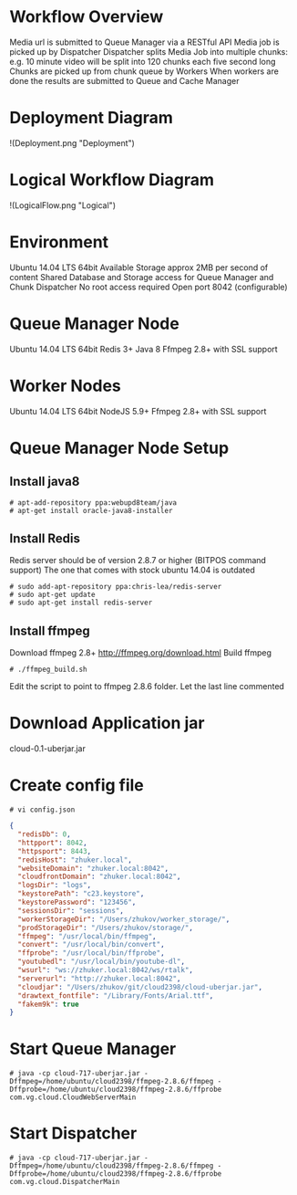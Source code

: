 # Workflow Overview

Media url is submitted to Queue Manager via a RESTful API
Media job is picked up by Dispatcher
Dispatcher splits Media Job into multiple chunks: e.g. 10 minute video will be split into 120 chunks each five second long
Chunks are picked up from chunk queue by Workers
When workers are done the results are submitted to Queue and Cache Manager

# Deployment Diagram

!(Deployment.png "Deployment")

# Logical Workflow Diagram

!(LogicalFlow.png "Logical")

# Environment

Ubuntu 14.04 LTS 64bit
Available Storage approx 2MB per second of content
Shared Database and Storage access for Queue Manager and Chunk Dispatcher
No root access required
Open port 8042 (configurable)

# Queue Manager Node

Ubuntu 14.04 LTS 64bit
Redis 3+
Java 8
Ffmpeg 2.8+ with SSL support

# Worker Nodes

Ubuntu 14.04 LTS 64bit
NodeJS 5.9+
Ffmpeg 2.8+ with SSL support

# Queue Manager Node Setup

## Install java8

```
# apt-add-repository ppa:webupd8team/java
# apt-get install oracle-java8-installer
```

## Install Redis

Redis server should be of version 2.8.7 or higher (BITPOS command support) The one that comes with stock ubuntu 14.04 is outdated
```
# sudo add-apt-repository ppa:chris-lea/redis-server
# sudo apt-get update
# sudo apt-get install redis-server
```

## Install ffmpeg 

Download ffmpeg 2.8+ http://ffmpeg.org/download.html 
Build ffmpeg 
```
# ./ffmpeg_build.sh
```
Edit the script to point to ffmpeg 2.8.6 folder. Let the last line commented


# Download Application jar

cloud-0.1-uberjar.jar

# Create config file

`# vi config.json`

```json
{
  "redisDb": 0,
  "httpport": 8042,
  "httpsport": 8443,
  "redisHost": "zhuker.local",
  "websiteDomain": "zhuker.local:8042",
  "cloudfrontDomain": "zhuker.local:8042",
  "logsDir": "logs",
  "keystorePath": "c23.keystore",
  "keystorePassword": "123456",
  "sessionsDir": "sessions",
  "workerStorageDir": "/Users/zhukov/worker_storage/",
  "prodStorageDir": "/Users/zhukov/storage/",
  "ffmpeg": "/usr/local/bin/ffmpeg",
  "convert": "/usr/local/bin/convert",
  "ffprobe": "/usr/local/bin/ffprobe",
  "youtubedl": "/usr/local/bin/youtube-dl",
  "wsurl": "ws://zhuker.local:8042/ws/rtalk",
  "serverurl": "http://zhuker.local:8042",
  "cloudjar": "/Users/zhukov/git/cloud2398/cloud-uberjar.jar",
  "drawtext_fontfile": "/Library/Fonts/Arial.ttf",
  "fakem9k": true
}
```


# Start Queue Manager

```
# java -cp cloud-717-uberjar.jar -Dffmpeg=/home/ubuntu/cloud2398/ffmpeg-2.8.6/ffmpeg -Dffprobe=/home/ubuntu/cloud2398/ffmpeg-2.8.6/ffprobe com.vg.cloud.CloudWebServerMain 
```

# Start Dispatcher

```
# java -cp cloud-717-uberjar.jar -Dffmpeg=/home/ubuntu/cloud2398/ffmpeg-2.8.6/ffmpeg -Dffprobe=/home/ubuntu/cloud2398/ffmpeg-2.8.6/ffprobe  com.vg.cloud.DispatcherMain
```


